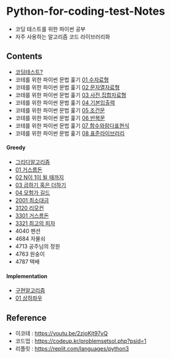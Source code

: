 # Python-for-coding-test-Notes
- 코딩 테스트를 위한 파이썬 공부
- 자주 사용하는 알고리즘 코드 라이브러리화

## Contents
- [코딩테스트?](study/About-CT.md)
- 코테를 위한 파이썬 문법 훑기 [01 수자료형](study/01수자료형.md)
- 코테를 위한 파이썬 문법 훑기 [02 문자열자료형](study/02문자열자료형.md)
- 코테를 위한 파이썬 문법 훑기 [03 사전,집합자료형](study/03사전집합자료형.md)
- 코테를 위한 파이썬 문법 훑기 [04 기본입출력](study/04기본입출력.md)
- 코테를 위한 파이썬 문법 훑기 [05 조건문](study/05조건문.md)
- 코테를 위한 파이썬 문법 훑기 [06 반복문](study/06반복문.md)
- 코테를 위한 파이썬 문법 훑기 [07 함수와람다표현식](study/07함수와람다표현식.md)
- 코테를 위한 파이썬 문법 훑기 [08 표준라이브러리](study/08표준라이브러리.md)

#### Greedy
- [그리디알고리즘](Greedy/그리디알고리즘.md)
- [01 거스름돈](Greedy/01거스름돈.py)
- [02 N이 1이 될 때까지](Greedy/02N이1.py)
- [03 곱하기 혹은 더하기](Greedy/03곱하기혹은더하기.py)
- [04 모험가 길드](Greedy/04모험가길드.py)
- [2001 최소대금](Greedy/2001최소대금.py)
- [3120 리모컨](Greedy/3120리모컨.py)
- [3301 거스름돈](Greedy/3301거스름돈.py)
- [3321 최고의 피자](Greedy/3321최고의피자.py)
- 4040 펜션
- 4684 자물쇠
- 4713 공주님의 정원
- 4763 원숭이
- 4787 택배

#### Implementation
- [구현알고리즘](Implementation/구현알고리즘.md)
- [01 상하좌우](#)

## Reference
- 이코테 : https://youtu.be/2zjoKjt97vQ
- 코드업 : https://codeup.kr/problemsetsol.php?psid=1
- 리플릿 : https://replit.com/languages/python3
